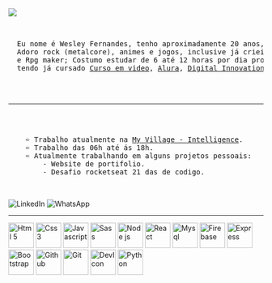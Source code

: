 <img src="https://user-images.githubusercontent.com/89518536/194762971-a7850b66-9493-4265-a5b7-c10a4b204507.png">

<pre align="center">
  <br>
  Eu nome é Wesley Fernandes, tenho aproximadamente 20 anos, sou gáucho e moro em pelotas;
  Adoro rock (metalcore), animes e jogos, inclusive já criei alguns em engines como GameMaker
  e Rpg maker; Costumo estudar de 6 até 12 horas por dia progamação, sendo aluno plus da <a href="https://www.rocketseat.com.br/">Rocketseat<a>,
  tendo já cursado <a href="https://www.cursoemvideo.com/">Curso em video<a>, <a href="https://www.alura.com.br/">Alura<a>, <a href="https://www.dio.me/">Digital Innovation One<a> e <a href="https://learn.microsoft.com/pt-br/">Microsoft Academia<a>.


  <hr>
  <div align="left">
    ➪ Trabalho atualmente na <a href="https://www.linkedin.com/company/myvillage-brasil/mycompany/">My Village - Intelligence<a>.
    ➪ Trabalho das 06h até ás 18h.
    ➪ Atualmente trabalhando em alguns projetos pessoais:
        - Website de portifolio.
        - Desafio rocketseat 21 das de codigo.
  </div>
</pre>
![<a href="https://www.linkedin.com/in/wesley-israel-fernandes/">LinkedIn<a>](https://img.shields.io/badge/linkedin-%230077B5.svg?style=for-the-badge&logo=linkedin&logoColor=white) ![<a href="https://api.whatsapp.com/send?phone=5398128-3952">WhatsApp<a>](https://img.shields.io/badge/WhatsApp-25D366?style=for-the-badge&logo=whatsapp&logoColor=white)
<hr>
<div display="flex">
<img title="Html 5" width="50px" src="https://cdn.jsdelivr.net/gh/devicons/devicon/icons/html5/html5-plain.svg" />
<img title="Css 3" width="50px" src="https://cdn.jsdelivr.net/gh/devicons/devicon/icons/css3/css3-plain.svg" />
<img title="Javascript" width="50px" src="https://cdn.jsdelivr.net/gh/devicons/devicon/icons/javascript/javascript-plain.svg" />
<img title="Sass" width="50px" src="https://cdn.jsdelivr.net/gh/devicons/devicon/icons/sass/sass-original.svg" />
<img title="Node js" width="50px" src="https://cdn.jsdelivr.net/gh/devicons/devicon/icons/nodejs/nodejs-plain.svg" />
<img title="React" width="50px" src="https://cdn.jsdelivr.net/gh/devicons/devicon/icons/react/react-original.svg" />
<img title="Mysql" width="50px" src="https://cdn.jsdelivr.net/gh/devicons/devicon/icons/mysql/mysql-plain.svg" />
<img title="Firebase" width="50px" src="https://cdn.jsdelivr.net/gh/devicons/devicon/icons/firebase/firebase-plain.svg" />
<img title="Express" width="50px" src="https://cdn.jsdelivr.net/gh/devicons/devicon/icons/express/express-original.svg" />
<img title="Bootstrap" width="50px" src="https://cdn.jsdelivr.net/gh/devicons/devicon/icons/bootstrap/bootstrap-plain.svg" />
<img title="Github" width="50px" src="https://cdn.jsdelivr.net/gh/devicons/devicon/icons/github/github-original.svg" />
<img title="Git" width="50px" src="https://cdn.jsdelivr.net/gh/devicons/devicon/icons/gitlab/gitlab-plain.svg" />
<img title="DevIcon" width="50px" src="https://cdn.jsdelivr.net/gh/devicons/devicon/icons/devicon/devicon-original.svg" />
<img title="Python" width="50px" src="https://cdn.jsdelivr.net/gh/devicons/devicon/icons/python/python-original.svg" />


</div>



